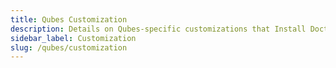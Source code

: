```yaml
---
title: Qubes Customization
description: Details on Qubes-specific customizations that Install Doctor applies
sidebar_label: Customization
slug: /qubes/customization
---
```

